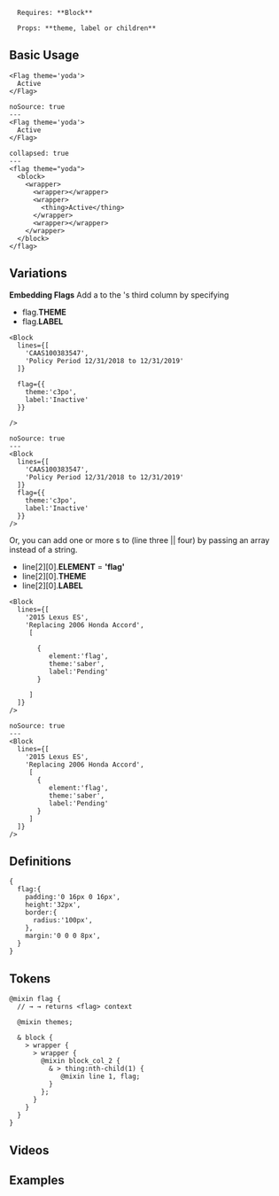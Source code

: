 ```hint
  Requires: **Block**

  Props: **theme, label or children**
```
## Basic Usage
```code|lang-jsx,span-3
<Flag theme='yoda'>
  Active
</Flag>
```
```react|span-3
noSource: true
---
<Flag theme='yoda'>
  Active
</Flag>
```

```code|lang-html,span-6
collapsed: true
---
<flag theme="yoda">
  <block>
    <wrapper>
      <wrapper></wrapper>
      <wrapper>
        <thing>Active</thing>
      </wrapper>
      <wrapper></wrapper>
    </wrapper>
  </block>
</flag>
```

## Variations
**Embedding Flags**
Add a <Flag> to the <ActionBlock>'s third column by specifying
  - flag.**THEME**
  - flag.**LABEL**

```code|lang-jsx,span-3
<Block
  lines={[
    'CAAS100383547',
    'Policy Period 12/31/2018 to 12/31/2019'
  ]}

  flag={{
    theme:'c3po',
    label:'Inactive'
  }}

/>
```
```react|span-3
noSource: true
---
<Block
  lines={[
    'CAAS100383547',
    'Policy Period 12/31/2018 to 12/31/2019'
  ]}
  flag={{
    theme:'c3po',
    label:'Inactive'
  }}
/>
```

Or, you can add one or more <Flag>s to (line three || four) by passing an array instead of a string.
  - line[2][0].**ELEMENT** = **'flag'**
  - line[2][0].**THEME**
  - line[2][0].**LABEL**

```code|lang-jsx,span-3
<Block
  lines={[
    '2015 Lexus ES',
    'Replacing 2006 Honda Accord',
     [

       {
          element:'flag',
          theme:'saber',
          label:'Pending'
       }

     ]
  ]}
/>
```
```react|span-3
noSource: true
---
<Block
  lines={[
    '2015 Lexus ES',
    'Replacing 2006 Honda Accord',
     [
       {
          element:'flag',
          theme:'saber',
          label:'Pending'
       }
     ]
  ]}
/>
```


## Definitions
```code|lang-js,span-6
{
  flag:{
    padding:'0 16px 0 16px',
    height:'32px',
    border:{
      radius:'100px',
    },
    margin:'0 0 0 8px',
  }
}
```

## Tokens
```code|lang-scss,span-6
@mixin flag {
  // → → returns <flag> context

  @mixin themes;

  & block {
    > wrapper {
      > wrapper {
        @mixin block_col_2 {
          & > thing:nth-child(1) {
             @mixin line 1, flag;
          }
        };
      }
    }
  }
}
```

## Videos


## Examples
